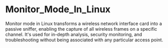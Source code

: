 # Monitor_Mode_In_Linux
Monitor mode in Linux transforms a wireless network interface card into a passive sniffer, enabling the capture of all wireless frames on a specific channel. It's used for in-depth analysis, security monitoring, and troubleshooting without being associated with any particular access point.
